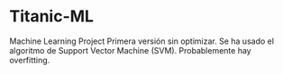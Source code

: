 # Titanic-ML
 Machine Learning Project
Primera versión sin optimizar. Se ha usado el algoritmo de Support Vector Machine (SVM). Probablemente hay overfitting.
